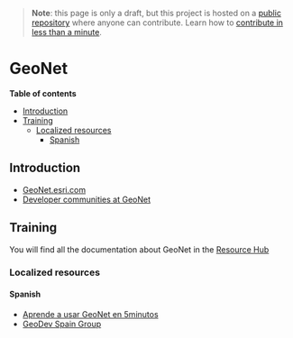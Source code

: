 > **Note**: this page is only a draft, but this project is hosted on a [public repository](https://github.com/hhkaos/awesome-arcgis) where anyone can contribute. Learn how to [contribute in less than a minute](https://github.com/hhkaos/awesome-arcgis/blob/master/CONTRIBUTING.md#contributions).

# GeoNet


<!-- START doctoc generated TOC please keep comment here to allow auto update -->
<!-- DON'T EDIT THIS SECTION, INSTEAD RE-RUN doctoc TO UPDATE -->
**Table of contents**

- [Introduction](#introduction)
- [Training](#training)
  - [Localized resources](#localized-resources)
    - [Spanish](#spanish)

<!-- END doctoc generated TOC please keep comment here to allow auto update -->

## Introduction

* [GeoNet.esri.com](https://geonet.esri.com/)
* [Developer communities at GeoNet](https://community.esri.com/community/developers)

## Training

You will find all the documentation about GeoNet in the [Resource Hub](https://community.esri.com/community/help-and-feedback/pages/geonet-tools-resources)

### Localized resources

#### Spanish

* [Aprende a usar GeoNet en 5minutos](https://community.esri.com/docs/DOC-11960-consejos-para-usar-geonet?sr=stream)
* [GeoDev Spain Group](https://geonet.esri.com/groups/geodev-spain)
